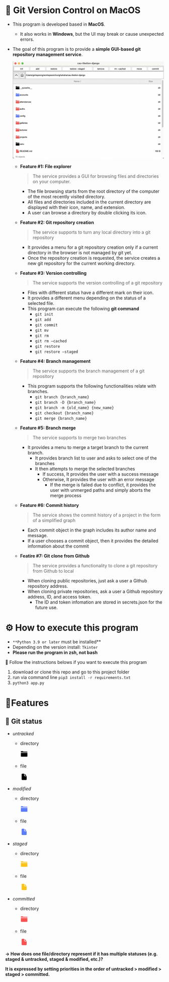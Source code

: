 # 📌 Git Version Control on MacOS

- This program is developed based in **MacOS**.
    - It also works in **Windows**, but the UI may break or cause unexpected errors.
- The goal of this program is to provide a **simple GUI-based git repository management service**.
    
    ![example.png](/readme_png/example.png)
    
    - **Feature #1: File explorer**
        
        > The service provides a GUI for browsing files and directories on your computer.
        > 
        - The file browsing starts from the root directory of the computer of the most recently visited directory.
        - All files and directories included in the current directory are displayed with their icon, name, and extension.
        - A user can browse a directory by double clicking its icon.
    - **Feature #2: Git repository creation**
        
        > The service supports to turn any local directory into a git repository
        > 
        - It provides a menu for a git repository creation only if a current directory in the browser is not managed by git yet.
        - Once the repository creation is requested, the service creates a new git repository for the current working directory.
    - **Feature #3: Version controlling**
        
        > The service supports the version controlling of a git repository
        > 
        - Files with different status have a different mark on their icon.
        - It provides a different menu depending on the status of a selected file.
        - This program can execute the following **git command**
            - `git init`
            - `git add`
            - `git commit`
            - `git mv`
            - `git rm`
            - `git rm —cached`
            - `git restore`
            - `git restore —staged`
    - **Feature #4: Branch management**
        
        > The service supports the branch management of a git repository
        > 
        - This program supports the following functionalities relate with branches.
            - `git branch {branch_name}`
            - `git branch -D {branch_name}`
            - `git branch -m {old_name} {new_name}`
            - `git checkout {branch_name}`
            - `git merge {branch_name}`
    - **Feature #5: Branch merge**
        
        > The service supports to merge two branches
        > 
        - It provides a menu to merge a target branch to the current branch.
            - It provides branch list to user and asks to select one of the branches
            - It then attempts to merge the selected branches
                - If success, It provides the user with a success message
                - Otherwise, It provides the user with an error message
                    - If the merge is failed due to conflict, it provides the user with unmerged paths and simply aborts the merge process
    - **Feature #6: Commit history**
        
        > The service shows the commit history of a project in the form of a simplified graph
        > 
        - Each commit object in the graph includes its author name and message.
        - If a user chooses a commit object, then it provides the detailed information about the commit
    - **Featire #7: Git clone from Github**
        
        > The service provides a functionality to clone a git repository from Github to local
        > 
        - When cloning public repositories, just ask a user a Github repository address.
        - When cloning private repositories, ask a user a Github repository address, ID, and access token.
            - The ID and token infomation are stored in secrets.json for the future use.

# ⚙️ How to execute this program
- `**Python 3.9 or later` must be installed**
- Depending on the version install: `Tkinter`
- **Please run the program in zsh, not bash**

<aside>
📌 Follow the instructions belows if you want to execute this program

1. download or clone this repo and go to this project folder
2. run via command line `pip3 install -r requirements.txt`
3. `python3 app.py`
</aside>


# 📍Features

## 🚥 Git status

- *untracked*
    
    
    - directory
        
        ![untracked_folder.png](/readme_png/untracked_folder.png)
        
    
    - file
        
        ![untracked_file.png](/readme_png/untracked_file.png)
        

- *modified*
    
    
    - directory
        
        ![modified_folder.png](/readme_png/modified_folder.png)
        
    
    - file
        
        ![modified_file.png](/readme_png/modified_file.png)
        

- *staged*
    
    
    - directory
        
        ![staged_folder.png](/readme_png/staged_folder.png)
        
    
    - file
        
        ![staged_file.png](/readme_png/staged_file.png)
        

- *committed*
    
    
    - directory
        
        ![commited_folder.png](/readme_png/commited_folder.png)
        
    
    - file
        
        ![commited_file.png](/readme_png/commited_file.png)
        
    

**→ How does one file/directory represent if it has multiple statuses (e.g. staged & untracked, staged & modified, etc.)?**

**It is expressed by setting priorities in the order of untracked > modified > staged > committed.**